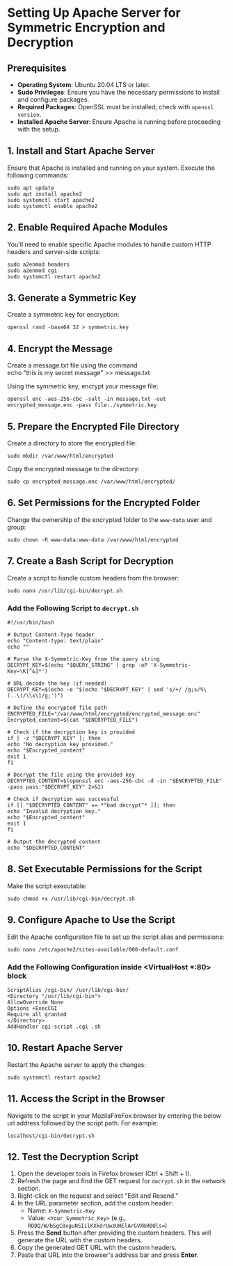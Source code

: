 # **Setting Up Apache Server for Symmetric Encryption and Decryption**

## **Prerequisites**

* **Operating System**: Ubuntu 20.04 LTS or later.  
* **Sudo Privileges**: Ensure you have the necessary permissions to install and configure packages.  
* **Required Packages**: OpenSSL must be installed; check with `openssl version`.  
* **Installed Apache Server**: Ensure Apache is running before proceeding with the setup.

## **1\. Install and Start Apache Server**

Ensure that Apache is installed and running on your system. Execute the following commands:

`sudo apt update`  
`sudo apt install apache2`  
`sudo systemctl start apache2`  
`sudo systemctl enable apache2`

## **2\. Enable Required Apache Modules**

You'll need to enable specific Apache modules to handle custom HTTP headers and server-side scripts:

`sudo a2enmod headers`  
`sudo a2enmod cgi`  
`sudo systemctl restart apache2`

## **3\. Generate a Symmetric Key**

Create a symmetric key for encryption:

`openssl rand -base64 32 > symmetric.key`

## **4\. Encrypt the Message**

Create a message.txt file using the command  
echo "this is my secret message" \>\> message.txt

Using the symmetric key, encrypt your message file:

`openssl enc -aes-256-cbc -salt -in message.txt -out encrypted_message.enc -pass file:./symmetric.key`

## **5\. Prepare the Encrypted File Directory**

Create a directory to store the encrypted file:

`sudo mkdir /var/www/html/encrypted`

Copy the encrypted message to the directory:

`sudo cp encrypted_message.enc /var/www/html/encrypted/`

## **6\. Set Permissions for the Encrypted Folder**

Change the ownership of the encrypted folder to the `www-data` user and group:

`sudo chown -R www-data:www-data /var/www/html/encrypted`

## **7\. Create a Bash Script for Decryption**

Create a script to handle custom headers from the browser:

`sudo nano /usr/lib/cgi-bin/decrypt.sh`

### **Add the Following Script to `decrypt.sh`**

`#!/usr/bin/bash`

`# Output Content-Type header`  
`echo "Content-type: text/plain"`  
`echo ""`

`# Parse the X-Symmetric-Key from the query string`  
`DECRYPT_KEY=$(echo "$QUERY_STRING" | grep -oP 'X-Symmetric-Key=\K[^&]*')`

`# URL decode the key (if needed)`  
`DECRYPT_KEY=$(echo -e "$(echo "$DECRYPT_KEY" | sed 's/+/ /g;s/%\(..\)/\\x\1/g;')")`

`# Define the encrypted file path`  
`ENCRYPTED_FILE="/var/www/html/encrypted/encrypted_message.enc"`  
`Encrypted_content=$(cat "$ENCRYPTED_FILE")`

`# Check if the decryption key is provided`  
`if [ -z "$DECRYPT_KEY" ]; then`  
  `echo "No decryption key provided."`  
  `echo "$Encrypted_content"`   
  `exit 1`  
`fi`

`# Decrypt the file using the provided key`  
`DECRYPTED_CONTENT=$(openssl enc -aes-256-cbc -d -in "$ENCRYPTED_FILE" -pass pass:"$DECRYPT_KEY" 2>&1)`

`# Check if decryption was successful`  
`if [[ "$DECRYPTED_CONTENT" == *"bad decrypt"* ]]; then`  
  `echo "Invalid decryption key."`  
  `echo "$Encrypted_content"`  
  `exit 1`  
`fi`

`# Output the decrypted content`  
`echo "$DECRYPTED_CONTENT"`

## **8\. Set Executable Permissions for the Script**

Make the script executable:

`sudo chmod +x /usr/lib/cgi-bin/decrypt.sh`

## **9\. Configure Apache to Use the Script**

Edit the Apache configuration file to set up the script alias and permissions:

`sudo nano /etc/apache2/sites-available/000-default.conf`

### **Add the Following Configuration inside \<VirtualHost \*:80\> block**

`ScriptAlias /cgi-bin/ /usr/lib/cgi-bin/`  
`<Directory "/usr/lib/cgi-bin">`  
      `AllowOverride None`  
      `Options +ExecCGI`  
      `Require all granted`  
`</Directory>`  
`AddHandler cgi-script .cgi .sh`

## **10\. Restart Apache Server**

Restart the Apache server to apply the changes:

`sudo systemctl restart apache2`

## **11\. Access the Script in the Browser**

Navigate to the script in your MozilaFireFox browser by entering the below url address followed by the script path. For example:

`localhost/cgi-bin/decrypt.sh`

##   **12\. Test the Decryption Script**

1. Open the developer tools in Firefox browser (Ctrl \+ Shift \+ I).  
2. Refresh the page and find the GET request for `decrypt.sh` in the network section.  
3. Right-click on the request and select "Edit and Resend."  
4. In the URL parameter section, add the custom header:  
   * Name: `X-Symmetric-Key`  
   * Value: `<Your_Symmetric_Key>` (e.g., `RDDQ/W/bSgC8xguNSIilKXkdrUwzUHElArGVXbR0Uls=`)  
5. Press the **Send** button after providing the custom headers. This will generate the URL with the custom headers.  
6. Copy the generated GET URL with the custom headers.  
7. Paste that URL into the browser's address bar and press **Enter**.  
 
